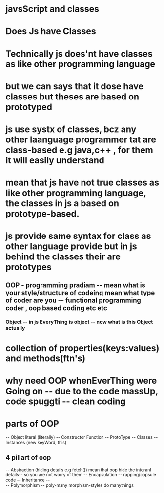 # javsScript and classes

# Does Js have Classes
# Technically js does'nt have classes as like other programming language
# but we can says that it dose have classes but theses are based on prototyped
# js use systx of classes, bcz any other laanguage programmer tat are class-based e.g java,c++ , for them it will easily understand
# mean that js have not true classes as like other programming language, the classes in js a based on prototype-based. 
# js provide same syntax for class as other language provide but in js behind the classes their are prototypes 

## OOP - programming pradiam -- mean what is your style/structure of codeing mean what type of coder are you -- functional programming coder , oop based coding etc etc 

### Object -- in js EveryThing is object -- now what is this Object actually
# collection of properties(keys:values) and methods(ftn's)

# why need OOP whenEverThing were Going on -- due to the code massUp, code spuggti -- clean coding
# parts of OOP
-- Object literal (literally)
-- Constructor Function
-- ProtoType 
-- Classes
-- Instances (new keyWord, this)

## 4 pillart of oop
-- Abstraction (hiding details e.g fetch()) mean that oop hide the interanl details-- so you are not worry of them
-- Encapsulation -- rapping/capsule code
-- Inheritance  --  
-- Polymorphism -- poly-many morphism-styles do manythings




